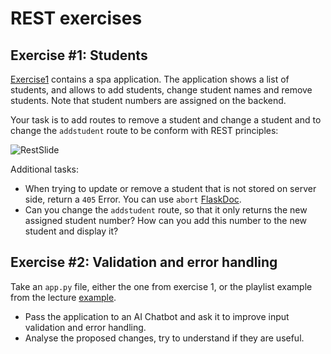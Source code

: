 # REST exercises

## Exercise #1: Students

[Exercise1](exercise1) contains a spa application.
The application shows a list of students, and allows to add students, change student names and remove students. Note that student numbers are assigned on the backend.

Your task is to add routes to remove a student and change a student 
and to change the `addstudent` route to be conform with REST principles:

![RestSlide](images/Rest.png)

Additional tasks:
* When trying to update or remove a student that is not stored on server side, return a `405` Error. You can use `abort` [FlaskDoc](https://flask.palletsprojects.com/en/1.1.x/quickstart/?highlight=abort#redirects-and-errors).
* Can you change the `addstudent` route, so that it only returns the new assigned student number? How can you add this number to the new student and display it?

## Exercise #2: Validation and error handling

Take an `app.py` file, either the one from exercise 1, or the playlist example from the lecture [example](../../../examples/ajax/rest/playlist-rest/app.py). 
* Pass the application to an AI Chatbot and ask it to improve input validation and error handling.
* Analyse the proposed changes, try to understand if they are useful.